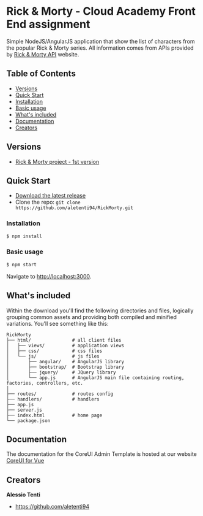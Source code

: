 # Rick & Morty - Cloud Academy Front End assignment

Simple NodeJS/AngularJS application that show the list of characters from the popular Rick & Morty series.
All information comes from APIs provided by [Rick & Morty API](https://rickandmortyapi.com/) website.

## Table of Contents

* [Versions](#versions)
* [Quick Start](#quick-start)
* [Installation](#installation)
* [Basic usage](#basic-usage)
* [What's included](#whats-included)
* [Documentation](#documentation)
* [Creators](#creators)

## Versions

* [Rick & Morty project - 1st version](https://github.com/aletenti94/RickMorty)

## Quick Start

- [Download the latest release](https://github.com/aletenti94/RickMorty/archive/refs/heads/main.zip)
- Clone the repo: `git clone https://github.com/aletenti94/RickMorty.git`

### Installation

``` bash
$ npm install
```

### Basic usage

``` bash
$ npm start
```

Navigate to [http://localhost:3000](http://localhost:3000).

## What's included

Within the download you'll find the following directories and files, logically grouping common assets and providing both compiled and minified variations. You'll see something like this:

```
RickMorty
├── html/               # all client files
│   ├── views/          # application views 
│   ├── css/            # css files
│   └── js/             # js files
│       ├── angular/    # AngularJS library
│       ├── bootstrap/  # Bootstrap library
│       ├── jquery/     # JQuery library
│       └── app.js      # AngularJS main file containing routing, factories, controllers, etc.
│
├── routes/             # routes config
├── handlers/           # handlers
├── app.js     
├── server.js     
├── index.html          # home page
└── package.json
```

## Documentation

The documentation for the CoreUI Admin Template is hosted at our website [CoreUI for Vue](https://coreui.io/vue/)

## Creators

**Alessio Tenti**
* <https://github.com/aletenti94>